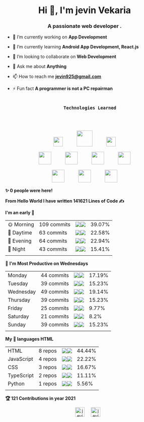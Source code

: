<h1 align="center">Hi 👋, I'm jevin Vekaria</h1>
<h3 align="center">A passionate web developer .</h3>
 


- 🔭 I’m currently working on **App Development**

- 🌱 I’m currently learning **Android App Development, React.js**

- 👯 I’m looking to collaborate on **Web Development**

- 💬 Ask me about **Anything**

- 📫 How to reach me **jevin925@gmail.com**

- ⚡ Fun fact **A programmer is not a PC repairman**


<h3 align="center">
  <code>
    Technologies Learned
  </code>
</h3>

<br>
  
  <p align="center">
  <img src="https://devicons.github.io/devicon/devicon.git/icons/bootstrap/bootstrap-plain.svg" height=30 hspace=20>
  <img src="https://devicons.github.io/devicon/devicon.git/icons/css3/css3-original-wordmark.svg" height=50 hspace=20>
  <img src="https://devicons.github.io/devicon/devicon.git/icons/html5/html5-original-wordmark.svg" height=30 hspace=20>
</p>
<p align="center">
  <img src="https://devicons.github.io/devicon/devicon.git/icons/javascript/javascript-original.svg" height=40 hspace=20>
  <img src="https://devicons.github.io/devicon/devicon.git/icons/mongodb/mongodb-original-wordmark.svg" height=40 hspace=20>
  <img src="https://devicons.github.io/devicon/devicon.git/icons/nodejs/nodejs-original-wordmark.svg" height=40 hspace=20>
  <img src="https://devicons.github.io/devicon/devicon.git/icons/python/python-original-wordmark.svg" height=40 hspace=20>
</p>
<p align="center">
  <img src="http://devicons.github.io/devicon/devicon.git/icons/php/php-original.svg" height=40 hspace=20>
  <img src="https://devicons.github.io/devicon/devicon.git/icons/express/express-original-wordmark.svg" height=40 hspace=20>
  <img src="http://devicons.github.io/devicon/devicon.git/icons/mysql/mysql-original-wordmark.svg" height=40 hspace=20>
</p>


<!--START_SECTION_PROFILE_VIEWS:readme-info-->
**✨ 0 people were here!**


<!--END_SECTION_PROFILE_VIEWS:readme-info-->
<!--START_SECTION_LINES_OF_CODE:readme-info-->
**From Hello World I have written 141621 Lines of Code ✍️**


<!--END_SECTION_LINES_OF_CODE:readme-info-->
<!--START_SECTION_DAILY_COMMIT:readme-info-->
**I'm an early 🐤** 

| | | | |
| --- | --- | --- | --- |
|🌞 Morning                |109 commits         |![](https://via.placeholder.com/156x22/000000/000000?text=+)![](https://via.placeholder.com/244x22/b8b8b8/b8b8b8?=text=+)|39.07%|
|🌆 Daytime                |63 commits          |![](https://via.placeholder.com/92x22/000000/000000?text=+)![](https://via.placeholder.com/308x22/b8b8b8/b8b8b8?=text=+)|22.58%|
|🌃 Evening                |64 commits          |![](https://via.placeholder.com/92x22/000000/000000?text=+)![](https://via.placeholder.com/308x22/b8b8b8/b8b8b8?=text=+)|22.94%|
|🌙 Night                  |43 commits          |![](https://via.placeholder.com/60x22/000000/000000?text=+)![](https://via.placeholder.com/340x22/b8b8b8/b8b8b8?=text=+)|15.41%|
| | | | |

<!--END_SECTION_DAILY_COMMIT:readme-info-->
<!--START_SECTION_WEEKLY_COMMIT:readme-info-->
📅 **I'm Most Productive on Wednesdays** 

| | | | |
| --- | --- | --- | --- |
|Monday                   |44 commits          |![](https://via.placeholder.com/68x22/000000/000000?text=+)![](https://via.placeholder.com/332x22/b8b8b8/b8b8b8?=text=+)|17.19%|
|Tuesday                  |39 commits          |![](https://via.placeholder.com/60x22/000000/000000?text=+)![](https://via.placeholder.com/340x22/b8b8b8/b8b8b8?=text=+)|15.23%|
|Wednesday                |49 commits          |![](https://via.placeholder.com/76x22/000000/000000?text=+)![](https://via.placeholder.com/324x22/b8b8b8/b8b8b8?=text=+)|19.14%|
|Thursday                 |39 commits          |![](https://via.placeholder.com/60x22/000000/000000?text=+)![](https://via.placeholder.com/340x22/b8b8b8/b8b8b8?=text=+)|15.23%|
|Friday                   |25 commits          |![](https://via.placeholder.com/40x22/000000/000000?text=+)![](https://via.placeholder.com/360x22/b8b8b8/b8b8b8?=text=+)|9.77%|
|Saturday                 |21 commits          |![](https://via.placeholder.com/32x22/000000/000000?text=+)![](https://via.placeholder.com/368x22/b8b8b8/b8b8b8?=text=+)|8.2%|
|Sunday                   |39 commits          |![](https://via.placeholder.com/60x22/000000/000000?text=+)![](https://via.placeholder.com/340x22/b8b8b8/b8b8b8?=text=+)|15.23%|
| | | | |

<!--END_SECTION_WEEKLY_COMMIT:readme-info-->
<!--START_SECTION_LANGUAGE:readme-info-->
**My 💖 languages HTML** 

| | | | |
| --- | --- | --- | --- |
|HTML                     |8 repos|             ![](https://via.placeholder.com/176x22/000000/000000?text=+)![](https://via.placeholder.com/224x22/b8b8b8/b8b8b8?=text=+)|44.44%|
|JavaScript               |4 repos|             ![](https://via.placeholder.com/88x22/000000/000000?text=+)![](https://via.placeholder.com/312x22/b8b8b8/b8b8b8?=text=+)|22.22%|
|CSS                      |3 repos|             ![](https://via.placeholder.com/68x22/000000/000000?text=+)![](https://via.placeholder.com/332x22/b8b8b8/b8b8b8?=text=+)|16.67%|
|TypeScript               |2 repos|             ![](https://via.placeholder.com/44x22/000000/000000?text=+)![](https://via.placeholder.com/356x22/b8b8b8/b8b8b8?=text=+)|11.11%|
|Python                   |1 repos|             ![](https://via.placeholder.com/24x22/000000/000000?text=+)![](https://via.placeholder.com/376x22/b8b8b8/b8b8b8?=text=+)|5.56%|
| | | | |

<!--END_SECTION_LANGUAGE:readme-info-->
<!--START_CONTRIBUTIONS:readme-info-->
**🏆 121 Contributions in year 2021**


<!--END_CONTRIBUTIONS:readme-info-->

 
  
<!--<div>
<p align="center" padding-top="20"><img src="https://github-readme-stats.vercel.app/api?username=jevin925&show_icons=true" alt="jevin925" /> </p>
</div>-->





<p align="center">
<a href="https://www.linkedin.com/in/jevin-vekaria-04a7361a3/" target="blank"><img align="center" src="https://cdn.jsdelivr.net/npm/simple-icons@3.0.1/icons/linkedin.svg" alt="jevin vekaria" height="30" width="30" hspace="20 /></a>
<a href="https://instagram.com/jevin_vekaria1712" target="blank"><img align="center" src="https://cdn.jsdelivr.net/npm/simple-icons@3.0.1/icons/instagram.svg" alt="jevin_vekaria1712" height="30" width="30" /></a>
</p>
